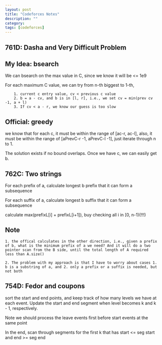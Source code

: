 ```yaml
---
layout: post
title: "Codeforces Notes"
description: ""
category: 
tags: [codeforces]
---
```


761D: Dasha and Very Difficult Problem
-----------

My Idea: bsearch
-----------
We can bsearch on the max value in C, since we know it will be <= 1e9

For each maximum C value, we can try from n-th biggest to 1-th, 

```
	1. current c entry value, cv < previous c value
	2. b = a - cv, and b is in [l, r], i.e., we set cv = min(prev cv -1, a + l)
	3. If cv < a - r, we know our guess is too slow
```


Official: greedy
------------
we know that for each c, it must be within the range of [ac-r, ac-l], also, it must be within the range of [aPrevC-r -1, aPrevC-l -1], just iterate through n to 1. 

The solution exists if no bound overlaps. Once we have c, we can easily get b.


762C: Two strings
-----------
For each prefix of a, calculate longest b prefix that it can form a subsequence

For each suffix of a, calculate longest b suffix that it can form a subsequence

calculate max(prefixL[i] + prefixL[i+1]), buy checking all i in [0, n-1)(!!!)


Note
-------
```
1. the offical calculates in the other direction, i.e., given a prefix of b, what is the minimum prefix of a we need? And it will do a two pointer scan from the B side, until the total length of A required less than A.size()

2. The problem with my approach is that I have to worry about cases 1. b is a substring of a, and 2. only a prefix or a suffix is needed, but not both 
```


754D: Fedor and coupons
-----------

sort the start and end points, and keep track of how many levels we have at each event. Update the start and end segment when level becomes k and k - 1, respectively.  

Note we should process the leave events first before start events at the same point

In the end, scan through segments for the first k that has start <= seg start and end >= seg end
